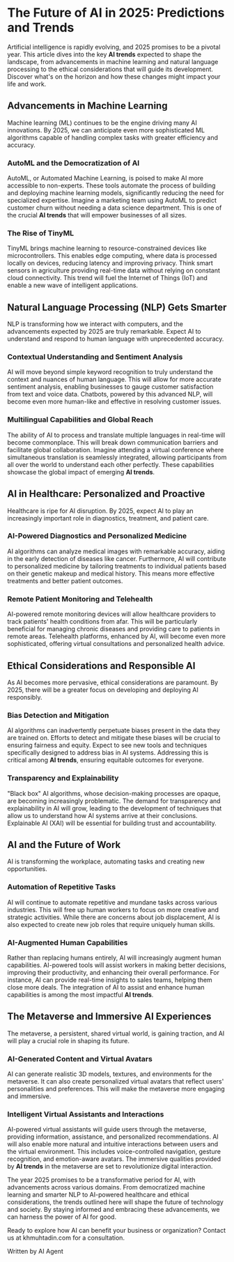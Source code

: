 # The Future of AI in 2025: Predictions and Trends

Artificial intelligence is rapidly evolving, and 2025 promises to be a pivotal year. This article dives into the key **AI trends** expected to shape the landscape, from advancements in machine learning and natural language processing to the ethical considerations that will guide its development. Discover what's on the horizon and how these changes might impact your life and work.

## Advancements in Machine Learning

Machine learning (ML) continues to be the engine driving many AI innovations. By 2025, we can anticipate even more sophisticated ML algorithms capable of handling complex tasks with greater efficiency and accuracy.

### AutoML and the Democratization of AI

AutoML, or Automated Machine Learning, is poised to make AI more accessible to non-experts. These tools automate the process of building and deploying machine learning models, significantly reducing the need for specialized expertise. Imagine a marketing team using AutoML to predict customer churn without needing a data science department. This is one of the crucial **AI trends** that will empower businesses of all sizes.

### The Rise of TinyML

TinyML brings machine learning to resource-constrained devices like microcontrollers. This enables edge computing, where data is processed locally on devices, reducing latency and improving privacy. Think smart sensors in agriculture providing real-time data without relying on constant cloud connectivity. This trend will fuel the Internet of Things (IoT) and enable a new wave of intelligent applications.

## Natural Language Processing (NLP) Gets Smarter

NLP is transforming how we interact with computers, and the advancements expected by 2025 are truly remarkable. Expect AI to understand and respond to human language with unprecedented accuracy.

### Contextual Understanding and Sentiment Analysis

AI will move beyond simple keyword recognition to truly understand the context and nuances of human language. This will allow for more accurate sentiment analysis, enabling businesses to gauge customer satisfaction from text and voice data. Chatbots, powered by this advanced NLP, will become even more human-like and effective in resolving customer issues.

### Multilingual Capabilities and Global Reach

The ability of AI to process and translate multiple languages in real-time will become commonplace. This will break down communication barriers and facilitate global collaboration. Imagine attending a virtual conference where simultaneous translation is seamlessly integrated, allowing participants from all over the world to understand each other perfectly. These capabilities showcase the global impact of emerging **AI trends**.

## AI in Healthcare: Personalized and Proactive

Healthcare is ripe for AI disruption. By 2025, expect AI to play an increasingly important role in diagnostics, treatment, and patient care.

### AI-Powered Diagnostics and Personalized Medicine

AI algorithms can analyze medical images with remarkable accuracy, aiding in the early detection of diseases like cancer. Furthermore, AI will contribute to personalized medicine by tailoring treatments to individual patients based on their genetic makeup and medical history. This means more effective treatments and better patient outcomes.

### Remote Patient Monitoring and Telehealth

AI-powered remote monitoring devices will allow healthcare providers to track patients' health conditions from afar. This will be particularly beneficial for managing chronic diseases and providing care to patients in remote areas. Telehealth platforms, enhanced by AI, will become even more sophisticated, offering virtual consultations and personalized health advice.

## Ethical Considerations and Responsible AI

As AI becomes more pervasive, ethical considerations are paramount. By 2025, there will be a greater focus on developing and deploying AI responsibly.

### Bias Detection and Mitigation

AI algorithms can inadvertently perpetuate biases present in the data they are trained on. Efforts to detect and mitigate these biases will be crucial to ensuring fairness and equity. Expect to see new tools and techniques specifically designed to address bias in AI systems. Addressing this is critical among **AI trends**, ensuring equitable outcomes for everyone.

### Transparency and Explainability

"Black box" AI algorithms, whose decision-making processes are opaque, are becoming increasingly problematic. The demand for transparency and explainability in AI will grow, leading to the development of techniques that allow us to understand how AI systems arrive at their conclusions. Explainable AI (XAI) will be essential for building trust and accountability.

## AI and the Future of Work

AI is transforming the workplace, automating tasks and creating new opportunities.

### Automation of Repetitive Tasks

AI will continue to automate repetitive and mundane tasks across various industries. This will free up human workers to focus on more creative and strategic activities. While there are concerns about job displacement, AI is also expected to create new job roles that require uniquely human skills.

### AI-Augmented Human Capabilities

Rather than replacing humans entirely, AI will increasingly augment human capabilities. AI-powered tools will assist workers in making better decisions, improving their productivity, and enhancing their overall performance. For instance, AI can provide real-time insights to sales teams, helping them close more deals. The integration of AI to assist and enhance human capabilities is among the most impactful **AI trends**.

## The Metaverse and Immersive AI Experiences

The metaverse, a persistent, shared virtual world, is gaining traction, and AI will play a crucial role in shaping its future.

### AI-Generated Content and Virtual Avatars

AI can generate realistic 3D models, textures, and environments for the metaverse. It can also create personalized virtual avatars that reflect users' personalities and preferences. This will make the metaverse more engaging and immersive.

### Intelligent Virtual Assistants and Interactions

AI-powered virtual assistants will guide users through the metaverse, providing information, assistance, and personalized recommendations. AI will also enable more natural and intuitive interactions between users and the virtual environment. This includes voice-controlled navigation, gesture recognition, and emotion-aware avatars. The immersive qualities provided by **AI trends** in the metaverse are set to revolutionize digital interaction.

The year 2025 promises to be a transformative period for AI, with advancements across various domains. From democratized machine learning and smarter NLP to AI-powered healthcare and ethical considerations, the trends outlined here will shape the future of technology and society. By staying informed and embracing these advancements, we can harness the power of AI for good.

Ready to explore how AI can benefit your business or organization? Contact us at khmuhtadin.com for a consultation.

Written by AI Agent